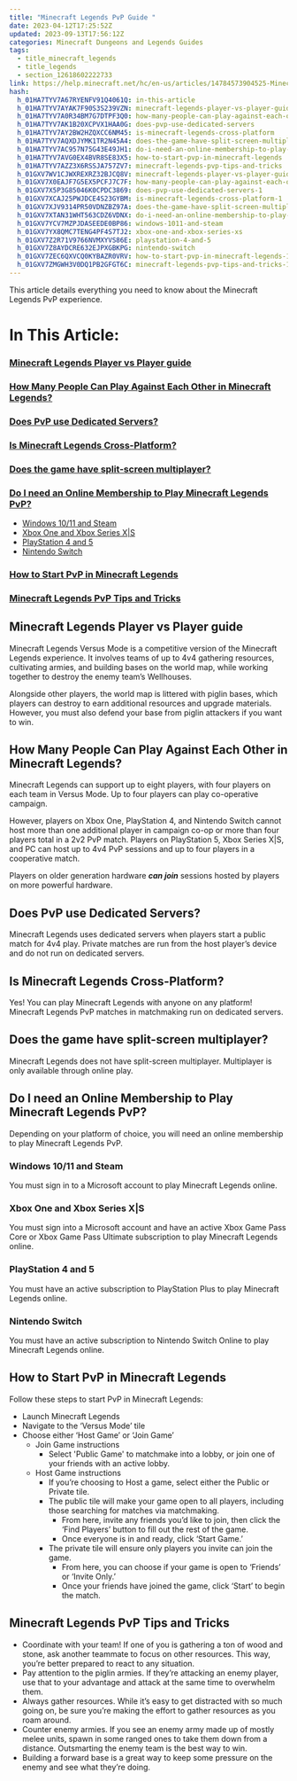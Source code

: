 ```yaml
---
title: "Minecraft Legends PvP Guide "
date: 2023-04-12T17:25:52Z
updated: 2023-09-13T17:56:12Z
categories: Minecraft Dungeons and Legends Guides
tags:
  - title_minecraft_legends
  - title_legends
  - section_12618602222733
link: https://help.minecraft.net/hc/en-us/articles/14784573904525-Minecraft-Legends-PvP-Guide
hash:
  h_01HA7TYV7A67RYENFV91Q4061Q: in-this-article
  h_01HA7TYV7AYAK7F90S3S239VZN: minecraft-legends-player-vs-player-guide
  h_01HA7TYV7A0R34BM7G7DTPF3Q0: how-many-people-can-play-against-each-other-in-minecraft-legends
  h_01HA7TYV7AK1B20XCPVX1HAA0G: does-pvp-use-dedicated-servers
  h_01HA7TYV7AY2BW2HZQXCC6NM45: is-minecraft-legends-cross-platform
  h_01HA7TYV7AQXDJYMK1TR2N45A4: does-the-game-have-split-screen-multiplayer
  h_01HA7TYV7AC957N75G43E49JH1: do-i-need-an-online-membership-to-play-minecraft-legends-pvp
  h_01HA7TYV7AVG0EX4BVR8SE83X5: how-to-start-pvp-in-minecraft-legends
  h_01HA7TYV7AZZ3X6RSSJA757ZV7: minecraft-legends-pvp-tips-and-tricks
  h_01GXV7WV1CJWXREXRZ32BJCQ8V: minecraft-legends-player-vs-player-guide-1
  h_01GXV7X0EAJF7G5EX5PCFJ7C7F: how-many-people-can-play-against-each-other-in-minecraft-legends-1
  h_01GXV7X5P3G85046K0CPDC3869: does-pvp-use-dedicated-servers-1
  h_01GXV7XCAJ25PWJDCE4S23GYBM: is-minecraft-legends-cross-platform-1
  h_01GXV7XJV9314PR50VDNZBZ97A: does-the-game-have-split-screen-multiplayer-1
  h_01GXV7XTAN31WHT563CDZ6VDNX: do-i-need-an-online-membership-to-play-minecraft-legends-pvp-1
  h_01GXV7YCV7MZPJDASEEDE0BP86: windows-1011-and-steam
  h_01GXV7YX8QMC7TENG4PF4S7TJ2: xbox-one-and-xbox-series-xs
  h_01GXV7Z2R71V9766NVMXYVS86E: playstation-4-and-5
  h_01GXV7Z8AYDCRE632EJPXGBKPG: nintendo-switch
  h_01GXV7ZEC6QXVCQ0KYBAZR0VRV: how-to-start-pvp-in-minecraft-legends-1
  h_01GXV7ZMGWH3V0DQ1PB2GFGT6C: minecraft-legends-pvp-tips-and-tricks-1
---
```


This article details everything you need to know about the Minecraft Legends PvP experience.

# In This Article:

### [Minecraft Legends Player vs Player guide](#minecraft-legends-player-vs-player-guide-1)

### [How Many People Can Play Against Each Other in Minecraft Legends?](#how-many-people-can-play-against-each-other-in-minecraft-legends-1)

### [Does PvP use Dedicated Servers?](#does-pvp-use-dedicated-servers-1)

### [Is Minecraft Legends Cross-Platform?](#is-minecraft-legends-cross-platform-1)

### [Does the game have split-screen multiplayer?](#does-the-game-have-split-screen-multiplayer-1)

### [Do I need an Online Membership to Play Minecraft Legends PvP?](#do-i-need-an-online-membership-to-play-minecraft-legends-pvp-1)

- [Windows 10/11 and Steam](#windows-1011-and-steam)
- [Xbox One and Xbox Series X\|S](#xbox-one-and-xbox-series-xs)
- [PlayStation 4 and 5](#playstation-4-and-5)
- [Nintendo Switch](#nintendo-switch)

### [How to Start PvP in Minecraft Legends](#how-to-start-pvp-in-minecraft-legends-1)

### [Minecraft Legends PvP Tips and Tricks](#minecraft-legends-pvp-tips-and-tricks-1)

## Minecraft Legends Player vs Player guide

Minecraft Legends Versus Mode is a competitive version of the Minecraft Legends experience. It involves teams of up to 4v4 gathering resources, cultivating armies, and building bases on the world map, while working together to destroy the enemy team’s Wellhouses.

Alongside other players, the world map is littered with piglin bases, which players can destroy to earn additional resources and upgrade materials. However, you must also defend your base from piglin attackers if you want to win.

## How Many People Can Play Against Each Other in Minecraft Legends?

Minecraft Legends can support up to eight players, with four players on each team in Versus Mode. Up to four players can play co-operative campaign.

However, players on Xbox One, PlayStation 4, and Nintendo Switch cannot host more than one additional player in campaign co-op or more than four players total in a 2v2 PvP match. Players on PlayStation 5, Xbox Series X\|S, and PC can host up to 4v4 PvP sessions and up to four players in a cooperative match.

Players on older generation hardware ***can join*** sessions hosted by players on more powerful hardware.

## Does PvP use Dedicated Servers?

Minecraft Legends uses dedicated servers when players start a public match for 4v4 play. Private matches are run from the host player’s device and do not run on dedicated servers.

## Is Minecraft Legends Cross-Platform?

Yes! You can play Minecraft Legends with anyone on any platform! Minecraft Legends PvP matches in matchmaking run on dedicated servers.

## Does the game have split-screen multiplayer?

Minecraft Legends does not have split-screen multiplayer. Multiplayer is only available through online play.

## Do I need an Online Membership to Play Minecraft Legends PvP?

Depending on your platform of choice, you will need an online membership to play Minecraft Legends PvP.

### Windows 10/11 and Steam

You must sign in to a Microsoft account to play Minecraft Legends online.

### Xbox One and Xbox Series X\|S

You must sign into a Microsoft account and have an active Xbox Game Pass Core or Xbox Game Pass Ultimate subscription to play Minecraft Legends online.

### PlayStation 4 and 5

You must have an active subscription to PlayStation Plus to play Minecraft Legends online.

### Nintendo Switch

You must have an active subscription to Nintendo Switch Online to play Minecraft Legends online.

## How to Start PvP in Minecraft Legends

Follow these steps to start PvP in Minecraft Legends:

- Launch Minecraft Legends
- Navigate to the ‘Versus Mode’ tile
- Choose either ‘Host Game’ or ‘Join Game’
  - Join Game instructions
    - Select 'Public Game' to matchmake into a lobby, or join one of your friends with an active lobby.
  - Host Game instructions
    - If you’re choosing to Host a game, select either the Public or Private tile.
    - The public tile will make your game open to all players, including those searching for matches via matchmaking.
      - From here, invite any friends you’d like to join, then click the ‘Find Players’ button to fill out the rest of the game.
      - Once everyone is in and ready, click ‘Start Game.’
    - The private tile will ensure only players you invite can join the game.
      - From here, you can choose if your game is open to ‘Friends’ or ‘Invite Only.’
      - Once your friends have joined the game, click ‘Start’ to begin the match.

## Minecraft Legends PvP Tips and Tricks

- Coordinate with your team! If one of you is gathering a ton of wood and stone, ask another teammate to focus on other resources. This way, you’re better prepared to react to any situation.
- Pay attention to the piglin armies. If they’re attacking an enemy player, use that to your advantage and attack at the same time to overwhelm them.
- Always gather resources. While it’s easy to get distracted with so much going on, be sure you’re making the effort to gather resources as you roam around. 
- Counter enemy armies. If you see an enemy army made up of mostly melee units, spawn in some ranged ones to take them down from a distance. Outsmarting the enemy team is the best way to win.
- Building a forward base is a great way to keep some pressure on the enemy and see what they’re doing.
